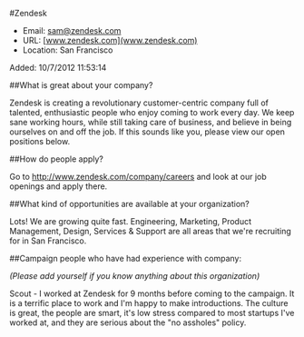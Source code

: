 #Zendesk

* Email: [sam@zendesk.com](mailto:sam@zendesk.com)
* URL: [www.zendesk.com](www.zendesk.com)
* Location: San Francisco

Added: 10/7/2012 11:53:14

##What is great about your company?

Zendesk is creating a revolutionary customer-centric company full of talented, enthusiastic people who enjoy coming to work every day. We keep sane working hours, while still taking care of business, and believe in being ourselves on and off the job. If this sounds like you, please view our open positions below.

##How do people apply?

Go to http://www.zendesk.com/company/careers and look at our job openings and apply there.

##What kind of opportunities are available at your organization?

Lots! We are growing quite fast. Engineering, Marketing, Product Management, Design, Services & Support are all areas that we're recruiting for in San Francisco. 

##Campaign people who have had experience with company:

*(Please add yourself if you know anything about this organization)*

Scout - I worked at Zendesk for 9 months before coming to the campaign. It is a terrific place to work and I'm happy to make introductions.
The culture is great, the people are smart, it's <relatively> low stress compared to most startups I've worked at, and they are serious about the "no assholes" policy.


    